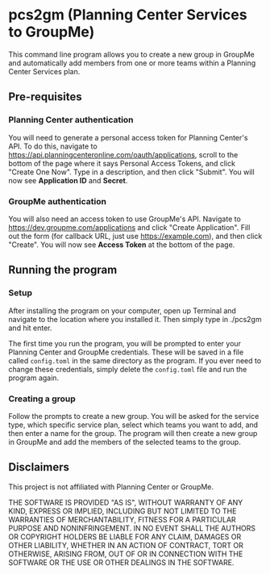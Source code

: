 # pcs2gm (Planning Center Services to GroupMe)
This command line program allows you to create a new group in GroupMe and automatically add members from one or more teams within a Planning Center Services plan.

## Pre-requisites
### Planning Center authentication
You will need to generate a personal access token for Planning Center's API. To do this, navigate to https://api.planningcenteronline.com/oauth/applications, scroll to the bottom of the page where it says Personal Access Tokens, and click "Create One Now". Type in a description, and then click "Submit". You will now see **Application ID** and **Secret**. 

### GroupMe authentication
You will also need an access token to use GroupMe's API. Navigate to https://dev.groupme.com/applications and click "Create Application". Fill out the form (for callback URL, just use https://example.com), and then click "Create". You will now see **Access Token** at the bottom of the page.

## Running the program

### Setup
After installing the program on your computer, open up Terminal and navigate to the location where you installed it. Then simply type in ./pcs2gm and hit enter.

The first time you run the program, you will be prompted to enter your Planning Center and GroupMe credentials. These will be saved in a file called `config.toml` in the same directory as the program. If you ever need to change these credentials, simply delete the `config.toml` file and run the program again.

### Creating a group
Follow the prompts to create a new group. You will be asked for the service type, which specific service plan, select which teams you want to add, and then enter a name for the group. The program will then create a new group in GroupMe and add the members of the selected teams to the group.

## Disclaimers
This project is not affiliated with Planning Center or GroupMe.

THE SOFTWARE IS PROVIDED "AS IS", WITHOUT WARRANTY OF ANY KIND, EXPRESS OR IMPLIED, INCLUDING BUT NOT LIMITED TO THE WARRANTIES OF MERCHANTABILITY, FITNESS FOR A PARTICULAR PURPOSE AND NONINFRINGEMENT. IN NO EVENT SHALL THE AUTHORS OR COPYRIGHT HOLDERS BE LIABLE FOR ANY CLAIM, DAMAGES OR OTHER LIABILITY, WHETHER IN AN ACTION OF CONTRACT, TORT OR OTHERWISE, ARISING FROM, OUT OF OR IN CONNECTION WITH THE SOFTWARE OR THE USE OR OTHER DEALINGS IN THE SOFTWARE.